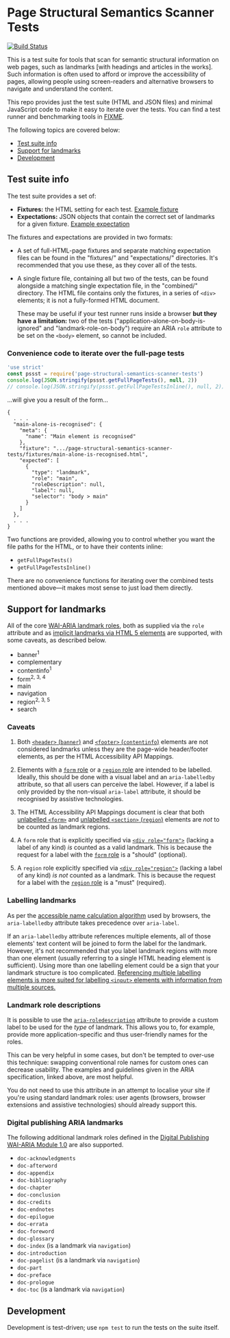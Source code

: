 Page Structural Semantics Scanner Tests
=======================================

[![Build Status](https://travis-ci.com/matatk/page-structural-semantics-scanner-tests.svg?branch=master)](https://travis-ci.com/matatk/page-structural-semantics-scanner-tests)

This is a test suite for tools that scan for semantic structural information on web pages, such as landmarks \[with headings and articles in the works\]. Such information is often used to afford or improve the accessibility of pages, allowing people using screen-readers and alternative browsers to navigate and understand the content.

This repo provides just the test suite (HTML and JSON files) and minimal JavaScript code to make it easy to iterate over the tests. You can find a test runner and benchmarking tools in [FIXME](FIXME).

The following topics are covered below:

 * [Test suite info](#test-suite-info)
 * [Support for landmarks](#support-for-landmarks)
 * [Development](#development)

Test suite info
---------------

The test suite provides a set of:

 * **Fixtures:** the HTML setting for each test. [Example fixture](https://github.com/matatk/page-structural-semantics-scanner-tests/blob/master/fixtures/aria-labelledby-multiple-idrefs.html)
 * **Expectations:** JSON objects that contain the correct set of landmarks for a given fixture. [Example expectation](https://github.com/matatk/page-structural-semantics-scanner-tests/blob/master/expectations/aria-labelledby-multiple-idrefs.json)

The fixtures and expectations are provided in two formats:

 * A set of full-HTML-page fixtures and separate matching expectation files can be found in the "fixtures/" and "expectations/" directories. It's recommended that you use these, as they cover all of the tests.

 * A single fixture file, containing all but two of the tests, can be found alongside a matching single expectation file, in the "combined/" directory. The HTML file contains only the fixtures, in a series of `<div>` elements; it is not a fully-formed HTML document.

   These may be useful if your test runner runs inside a browser **but they have a limitation:** two of the tests ("application-alone-on-body-is-ignored" and "landmark-role-on-body") require an ARIA `role` attribute to be set on the `<body>` element, so cannot be included.

### Convenience code to iterate over the full-page tests

<!-- embedme script/example.js -->
```js
'use strict'
const pssst = require('page-structural-semantics-scanner-tests')
console.log(JSON.stringify(pssst.getFullPageTests(), null, 2))
// console.log(JSON.stringify(pssst.getFullPageTestsInline(), null, 2))
```

...will give you a result of the form...

```
{
  . . .
  "main-alone-is-recognised": {
    "meta": {
      "name": "Main element is recognised"
    },
    "fixture": ".../page-structural-semantics-scanner-tests/fixtures/main-alone-is-recognised.html",
    "expected": [
      {
        "type": "landmark",
        "role": "main",
        "roleDescription": null,
        "label": null,
        "selector": "body > main"
      }
    ]
  },
  . . .
}
```

Two functions are provided, allowing you to control whether you want the file paths for the HTML, or to have their contents inline:

 * `getFullPageTests()`
 * `getFullPageTestsInline()`

There are no convenience functions for iterating over the combined tests mentioned above—it makes most sense to just load them directly.

Support for landmarks
---------------------

All of the core [WAI-ARIA landmark roles](https://www.w3.org/TR/wai-aria-1.1/#landmark_roles), both as supplied via the `role` attribute and as [implicit landmarks via HTML 5 elements](https://www.w3.org/TR/html-aam-1.0/#html-element-role-mappings) are supported, with some caveats, as described below.

 * banner<sup>1</sup>
 * complementary
 * contentinfo<sup>1</sup>
 * form<sup>2, 3, 4</sup>
 * main
 * navigation
 * region<sup>2, 3, 5</sup>
 * search

### Caveats

1.  Both [`<header>` (`banner`)](https://www.w3.org/TR/html-aam-1.0/#details-id-45) and [`<footer>` (`contentinfo`)](https://www.w3.org/TR/html-aam-1.0/#details-id-39) elements are not considered landmarks unless they are the page-wide header/footer elements, as per the HTML Accessibility API Mappings.

2.  Elements with a [`form` role](https://www.w3.org/TR/wai-aria-1.1/#form) or a [`region` role](https://www.w3.org/TR/wai-aria-1.1/#region) are intended to be labelled. Ideally, this should be done with a visual label and an `aria-labelledby` attribute, so that all users can perceive the label. However, if a label is only provided by the non-visual `aria-label` attribute, it should be recognised by assistive technologies.

3. The HTML Accessibility API Mappings document is clear that both [unlabelled `<form>`](https://www.w3.org/TR/html-aam-1.0/#details-id-42) and [unlabelled `<section>` (`region`)](https://www.w3.org/TR/html-aam-1.0/#details-id-118) elements are *not* to be counted as landmark regions.

4. A `form` role that is explicitly specified via [`<div role="form">`](https://www.w3.org/TR/core-aam-1.1/#role-map-form) (lacking a label of any kind) *is* counted as a valid landmark. This is because the request for a label with the [`form` role](https://www.w3.org/TR/wai-aria-1.1/#form) is a "should" (optional).

5. A `region` role explicitly specified via [`<div role="region">`](https://www.w3.org/TR/core-aam-1.1/#role-map-region-nameless) (lacking a label of any kind) *is not* counted as a landmark. This is because the request for a label with the [`region` role](https://www.w3.org/TR/wai-aria-1.1/#region) is a "must" (required).

### Labelling landmarks

As per the [accessible name calculation algorithm](https://www.w3.org/TR/accname-aam-1.1/#mapping_additional_nd_te) used by browsers, the `aria-labelledby` attribute takes precedence over `aria-label`.

If an `aria-labelledby` attribute references multiple elements, all of those elements' text content will be joined to form the label for the landmark. However, it's not recommended that you label landmark regions with more than one element (usually referring to a single HTML heading element is sufficient). Using more than one labelling element could be a sign that your landmark structure is too complicated. [Referencing multiple labelling elements is more suited for labelling `<input>` elements with information from multiple sources.](https://www.w3.org/WAI/GL/wiki/Using_aria-labelledby_to_concatenate_a_label_from_several_text_nodes#Example_1:_A_time-out_input_field_with_concatenated_label)

### Landmark role descriptions

It is possible to use the [`aria-roledescription`](https://www.w3.org/TR/wai-aria-1.1/#aria-roledescription) attribute to provide a custom label to be used for the *type* of landmark. This allows you to, for example, provide more application-specific and thus user-friendly names for the roles.

This can be very helpful in some cases, but don't be tempted to over-use this technique: swapping conventional role names for custom ones can decrease usability. The examples and guidelines given in the ARIA specification, linked above, are most helpful.

You do not need to use this attribute in an attempt to localise your site if you're using standard landmark roles: user agents (browsers, browser extensions and assistive technologies) should already support this.

### Digital publishing ARIA landmarks

The following additional landmark roles defined in the [Digital Publishing WAI-ARIA Module 1.0](https://www.w3.org/TR/dpub-aria-1.0/) are also supported.

 * `doc-acknowledgments`
 * `doc-afterword`
 * `doc-appendix`
 * `doc-bibliography`
 * `doc-chapter`
 * `doc-conclusion`
 * `doc-credits`
 * `doc-endnotes`
 * `doc-epilogue`
 * `doc-errata`
 * `doc-foreword`
 * `doc-glossary`
 * `doc-index` (is a landmark via `navigation`)
 * `doc-introduction`
 * `doc-pagelist` (is a landmark via `navigation`)
 * `doc-part`
 * `doc-preface`
 * `doc-prologue`
 * `doc-toc` (is a landmark via `navigation`)

Development
-----------

Development is test-driven; use `npm test` to run the tests on the suite itself.
